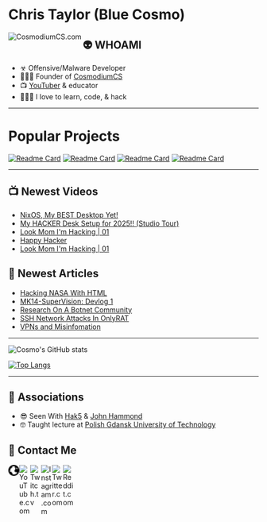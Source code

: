 <!-- cosmo's readme -->

<!-- variables -->
[website]: https://www.cosmodiumcs.com
[youtube]: https://www.youtube.com/c/CosmodiumCS
[twitch]: https://www.twitch.tv/cosmodiumcs
[instagram]: https://www.instagram.com/cosmodium.cs/
[twitter]: https://www.twitter.com/CosmodiumCS
[reddit]: https://www.reddit.com/r/CosmodiumCS
[john]: https://youtu.be/I9qQGPzpgtY
[hak5]: https://youtu.be/RBMiHYWh78k

<!-- about me -->
# Chris Taylor (Blue Cosmo)

<!-- picture -->
[<img align="left" alt="CosmodiumCS.com" width="150px" src="https://static.wixstatic.com/media/1a48ab_3abeb327b98e4f2ba02edbc42027e9e4~mv2.jpg/v1/fill/w_250,h_250,al_c,q_80,usm_0.66_1.00_0.01/DSC_1486_edited.webp"/>][website]

<!-- more on me -->
## 👽 WHOAMI
- ☣ Offensive/Malware Developer
- 👨🏽‍💼 Founder of [CosmodiumCS][website]
- 📺 [YouTuber][youtube] & educator
- 👨🏽‍💻 I love to learn, code, & hack

---

<!-- popular projects -->
# Popular Projects
[![Readme Card](https://github-readme-stats.vercel.app/api/pin/?username=CosmodiumCS&repo=MalwareDNA&theme=react)](https://github.com/CosmodiumCS/MalwareDNA)
[![Readme Card](https://github-readme-stats.vercel.app/api/pin/?username=CosmodiumCS&repo=MK01-OnlyRat&theme=react)](https://github.com/CosmodiumCS/MK01-OnlyRAT)
[![Readme Card](https://github-readme-stats.vercel.app/api/pin/?username=CosmodiumCS&repo=MK15-SkeletonKey&theme=react)](https://github.com/CosmodiumCS/MK15-SkeletonKey)
[![Readme Card](https://github-readme-stats.vercel.app/api/pin/?username=CosmodiumCS&repo=MK16-SpiderCat&theme=react)](https://github.com/CosmodiumCS/MK16-SpiderCat)

---

<!-- new videos from youtube -->
## 📺 Newest Videos
<!-- YOUTUBE:START -->
- [NixOS, My BEST Desktop Yet!](https://www.youtube.com/watch?v=wO0lRocFT44)
- [My HACKER Desk Setup for 2025!! &lpar;Studio Tour&rpar;](https://www.youtube.com/watch?v=sXHMRGGquwE)
- [Look Mom I&#39;m Hacking | 01](https://www.youtube.com/watch?v=iwS8e-sVAW0)
- [Happy Hacker](https://www.youtube.com/watch?v=zQprPT40LWA)
- [Look Mom I&#39;m Hacking | 01](https://www.youtube.com/watch?v=aZowfydmhCM)
<!-- YOUTUBE:END -->

<!-- new blogs from cosmodiumcs -->
## 📗 Newest Articles
<!-- BLOG-POST-LIST:START -->
- [Hacking NASA With HTML](https://www.cosmodiumcs.com/post/hacking-nasa-with-html)
- [MK14-SuperVision: Devlog 1](https://www.cosmodiumcs.com/post/mk14-supervision-devlog-1)
- [Research On A Botnet Community](https://www.cosmodiumcs.com/post/research-on-a-botnet-community)
- [SSH Network Attacks In OnlyRAT](https://www.cosmodiumcs.com/post/ssh-network-attacks-in-onlyrat)
- [VPNs and Misinfomation](https://www.cosmodiumcs.com/post/vpns-and-misinfomation)
<!-- BLOG-POST-LIST:END -->

---

<!-- stat card -->
![Cosmo's GitHub stats](https://github-readme-stats.vercel.app/api?username=PrettyBoyCosmo&show_icons=true&theme=react)

<!-- top languages -->
[![Top Langs](https://github-readme-stats.vercel.app/api/top-langs/?username=PrettyBoyCosmo&theme=react)](https://github.com/anuraghazra/github-readme-stats)

---

<!-- affiliations and associations -->
## 🤝 Associations
- 😎 Seen With [Hak5][hak5] & [John Hammond][john]
- 🤓 Taught lecture at [Polish Gdansk University of Technology](https://youtu.be/02DTF7pm9iw)

<!-- contact information -->
## 🤙 Contact Me
[<img align="left" alt="CosmodiumCS.com" width="22px" src="https://raw.githubusercontent.com/iconic/open-iconic/master/svg/globe.svg"/>][website]
[<img align="left" alt="YouTube.com" width="22px" src="https://cdn.jsdelivr.net/npm/simple-icons@v3/icons/youtube.svg"/>][youtube]
[<img align="left" alt="Twitch.tv" width="22px" src="https://cdn.jsdelivr.net/npm/simple-icons@v3/icons/twitch.svg"/>][twitch]
[<img align="left" alt="Instagram.com" width="22px" src="https://cdn.jsdelivr.net/npm/simple-icons@v3/icons/instagram.svg"/>][instagram]
[<img align="left" alt="Twitter.com" width="22px" src="https://cdn.jsdelivr.net/npm/simple-icons@v3/icons/twitter.svg"/>][twitter]
[<img align="left" alt="Reddit.com" width="22px" src="https://cdn.jsdelivr.net/npm/simple-icons@v3/icons/reddit.svg"/>][reddit]
